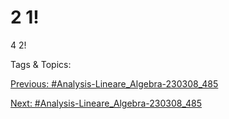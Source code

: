 2
1!
= 
4
2!

   Tags & Topics:
   

[Previous: #Analysis-Lineare_Algebra-230308_485](Analysis-Lineare_Algebra-230308_485.md)

[Next: #Analysis-Lineare_Algebra-230308_485](Analysis-Lineare_Algebra-230308_485.md)